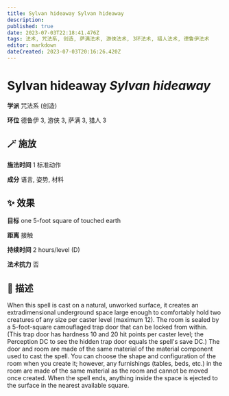 ```yaml
---
title: Sylvan hideaway Sylvan hideaway
description: 
published: true
date: 2023-07-03T22:18:41.476Z
tags: 法术, 咒法系, 创造, 萨满法术, 游侠法术, 3环法术, 猎人法术, 德鲁伊法术
editor: markdown
dateCreated: 2023-07-03T20:16:26.420Z
---
```


# **Sylvan hideaway** *Sylvan hideaway*

**学派** 咒法系 (创造) 

**环位** 德鲁伊 3, 游侠 3, 萨满 3, 猎人 3

## 🪄 施放

**施法时间** 1 标准动作

**成分** 语言, 姿势, 材料

## ✨ 效果 

**目标** one 5-foot square of touched earth 

**距离** 接触  

**持续时间** 2 hours/level (D) 

**法术抗力** 否

## 📖 描述

When this spell is cast on a natural, unworked surface, it creates an extradimensional underground space large enough to comfortably hold two creatures of any size per caster level (maximum 12). The room is sealed by a 5-foot-square camouflaged trap door that can be locked from within. (This trap door has hardness 10 and 20 hit points per caster level; the Perception DC to see the hidden trap door equals the spell's save DC.) The door and room are made of the same material of the material component used to cast the spell. You can choose the shape and configuration of the room when you create it; however, any furnishings (tables, beds, etc.) in the room are made of the same material as the room and cannot be moved once created. When the spell ends, anything inside the space is ejected to the surface in the nearest available square.
    